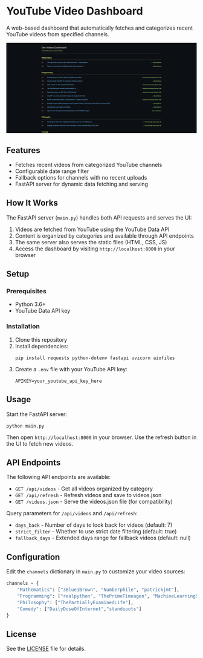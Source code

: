 # YouTube Video Dashboard

A web-based dashboard that automatically fetches and categorizes recent YouTube videos from specified channels.

![Preview of the dashboard](assets/pre.png)

## Features

- Fetches recent videos from categorized YouTube channels
- Configurable date range filter 
- Fallback options for channels with no recent uploads
- FastAPI server for dynamic data fetching and serving

## How It Works

The FastAPI server (`main.py`) handles both API requests and serves the UI:
1. Videos are fetched from YouTube using the YouTube Data API
2. Content is organized by categories and available through API endpoints
3. The same server also serves the static files (HTML, CSS, JS)
4. Access the dashboard by visiting `http://localhost:8000` in your browser

## Setup

### Prerequisites

- Python 3.6+
- YouTube Data API key

### Installation

1. Clone this repository
2. Install dependencies:
   ```
   pip install requests python-dotenv fastapi uvicorn aiofiles
   ```
3. Create a `.env` file with your YouTube API key:
   ```
   APIKEY=your_youtube_api_key_here
   ```

## Usage

Start the FastAPI server:
```
python main.py
```

Then open `http://localhost:8000` in your browser. Use the refresh button in the UI to fetch new videos.

## API Endpoints

The following API endpoints are available:

- `GET /api/videos` - Get all videos organized by category
- `GET /api/refresh` - Refresh videos and save to videos.json
- `GET /videos.json` - Serve the videos.json file (for compatibility)

Query parameters for `/api/videos` and `/api/refresh`:
- `days_back` - Number of days to look back for videos (default: 7)
- `strict_filter` - Whether to use strict date filtering (default: true)
- `fallback_days` - Extended days range for fallback videos (default: null)

## Configuration

Edit the `channels` dictionary in `main.py` to customize your video sources:

```python
channels = {
    "Mathematics": ["3Blue1Brown", "Numberphile", "patrickjmt"],
    "Programming": ["realpython", "ThePrimeTimeagen", "MachineLearningStreetTalk"],
    "Philosophy": ["ThePartiallyExaminedLife"],
    "Comedy": ["DailyDoseOfInternet","standupots"]
}
```

## License

See the [LICENSE](LICENSE) file for details.
